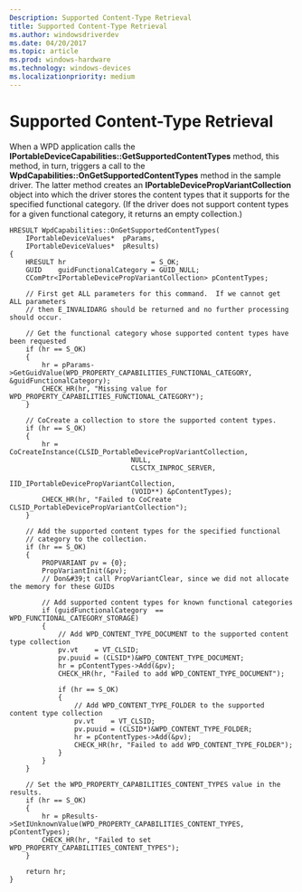 ```yaml
---
Description: Supported Content-Type Retrieval
title: Supported Content-Type Retrieval
ms.author: windowsdriverdev
ms.date: 04/20/2017
ms.topic: article
ms.prod: windows-hardware
ms.technology: windows-devices
ms.localizationpriority: medium
---
```


# Supported Content-Type Retrieval


When a WPD application calls the **IPortableDeviceCapabilities::GetSupportedContentTypes** method, this method, in turn, triggers a call to the **WpdCapabilities::OnGetSupportedContentTypes** method in the sample driver. The latter method creates an **IPortableDevicePropVariantCollection** object into which the driver stores the content types that it supports for the specified functional category. (If the driver does not support content types for a given functional category, it returns an empty collection.)

```ManagedCPlusPlus
HRESULT WpdCapabilities::OnGetSupportedContentTypes(
    IPortableDeviceValues*  pParams,
    IPortableDeviceValues*  pResults)
{
    HRESULT hr                     = S_OK;
    GUID    guidFunctionalCategory = GUID_NULL;
    CComPtr<IPortableDevicePropVariantCollection> pContentTypes;

    // First get ALL parameters for this command.  If we cannot get ALL parameters
    // then E_INVALIDARG should be returned and no further processing should occur.

    // Get the functional category whose supported content types have been requested
    if (hr == S_OK)
    {
        hr = pParams->GetGuidValue(WPD_PROPERTY_CAPABILITIES_FUNCTIONAL_CATEGORY, &guidFunctionalCategory);
        CHECK_HR(hr, "Missing value for WPD_PROPERTY_CAPABILITIES_FUNCTIONAL_CATEGORY");
    }

    // CoCreate a collection to store the supported content types.
    if (hr == S_OK)
    {
        hr = CoCreateInstance(CLSID_PortableDevicePropVariantCollection,
                              NULL,
                              CLSCTX_INPROC_SERVER,
                              IID_IPortableDevicePropVariantCollection,
                              (VOID**) &pContentTypes);
        CHECK_HR(hr, "Failed to CoCreate CLSID_PortableDevicePropVariantCollection");
    }

    // Add the supported content types for the specified functional
    // category to the collection.
    if (hr == S_OK)
    {
        PROPVARIANT pv = {0};
        PropVariantInit(&pv);
        // Don&#39;t call PropVariantClear, since we did not allocate the memory for these GUIDs

        // Add supported content types for known functional categories
        if (guidFunctionalCategory  == WPD_FUNCTIONAL_CATEGORY_STORAGE)
        {
            // Add WPD_CONTENT_TYPE_DOCUMENT to the supported content type collection
            pv.vt    = VT_CLSID;
            pv.puuid = (CLSID*)&WPD_CONTENT_TYPE_DOCUMENT;
            hr = pContentTypes->Add(&pv);
            CHECK_HR(hr, "Failed to add WPD_CONTENT_TYPE_DOCUMENT");

            if (hr == S_OK)
            {
                // Add WPD_CONTENT_TYPE_FOLDER to the supported content type collection
                pv.vt    = VT_CLSID;
                pv.puuid = (CLSID*)&WPD_CONTENT_TYPE_FOLDER;
                hr = pContentTypes->Add(&pv);
                CHECK_HR(hr, "Failed to add WPD_CONTENT_TYPE_FOLDER");
            }
        }
    }

    // Set the WPD_PROPERTY_CAPABILITIES_CONTENT_TYPES value in the results.
    if (hr == S_OK)
    {
        hr = pResults->SetIUnknownValue(WPD_PROPERTY_CAPABILITIES_CONTENT_TYPES, pContentTypes);
        CHECK_HR(hr, "Failed to set WPD_PROPERTY_CAPABILITIES_CONTENT_TYPES");
    }

    return hr;
}
```

 

 




